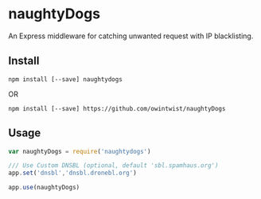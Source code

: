 naughtyDogs
===========

An Express middleware for catching unwanted request with IP blacklisting.


## Install

```npm install [--save] naughtydogs```

OR

```npm install [--save] https://github.com/owintwist/naughtyDogs```

## Usage

```javascript
var naughtyDogs = require('naughtydogs')

/// Use Custom DNSBL (optional, default 'sbl.spamhaus.org')
app.set('dnsbl','dnsbl.dronebl.org')

app.use(naughtyDogs)
```

